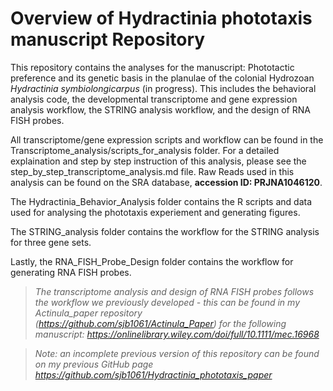 # Overview of Hydractinia phototaxis manuscript Repository

This repository contains the analyses for the manuscript: Phototactic preference and its genetic basis in the planulae of the colonial Hydrozoan _Hydractinia symbiolongicarpus_ (in progress). This includes the behavioral analysis code, the developmental transcriptome and gene expression analysis workflow, the STRING analysis workflow, and the design of RNA FISH probes.

All transcriptome/gene expression scripts and workflow can be found in the Transcriptome_analysis/scripts_for_analysis folder. For a detailed explaination and step by step instruction of this analysis, please see the step_by_step_transcriptome_analysis.md file. Raw Reads used in this analysis can be found on the SRA database, **accession ID: PRJNA1046120**. 

The Hydractinia_Behavior_Analysis folder contains the R scripts and data used for analysing the phototaxis experiement and generating figures.

The STRING_analysis folder contains the workflow for the STRING analysis for three gene sets.

Lastly, the RNA_FISH_Probe_Design folder contains the workflow for generating RNA FISH probes.



> _The transcriptome analysis and design of RNA FISH probes follows the workflow we previously developed - this can be found in my Actinula_paper repository (https://github.com/sjb1061/Actinula_Paper) for the following manuscript: https://onlinelibrary.wiley.com/doi/full/10.1111/mec.16968_

> _Note: an incomplete previous version of this repository can be found on my previous GitHub page https://github.com/sjb1061/Hydractinia_phototaxis_paper_
